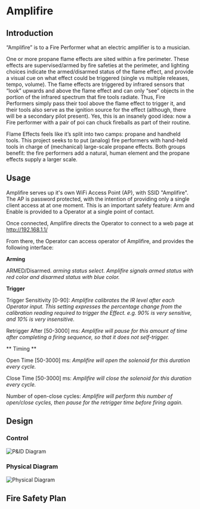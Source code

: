 # Amplifire

## Introduction

“Amplifire” is to a Fire Performer what an electric amplifier is to a musician.  

One or more propane flame effects are sited within a fire perimeter.  These effects are supervised/armed by fire safeties at the perimeter, and lighting choices indicate the armed/disarmed status of the flame effect, and provide a visual cue on what effect could be triggered (single vs multiple releases, tempo, volume).  The flame effects are triggered by infrared sensors that “look” upwards and above the flame effect and can only “see” objects in the portion of the infrared spectrum that fire tools radiate.  Thus, Fire Performers simply pass their tool above the flame effect to trigger it, and their tools also serve as the ignition source for the effect (although, there will be a secondary pilot present).  Yes, this is an insanely good idea: now a Fire performer with a pair of poi can chuck fireballs as part of their routine.  

Flame Effects feels like it’s split into two camps: propane and handheld tools.  This project seeks to to put (analog) fire performers with hand-held tools in charge of (mechanical) large-scale propane effects.  Both groups benefit: the fire performers add a natural, human element and the propane effects supply a larger scale.  

## Usage

Amplifire serves up it's own WiFi Access Point (AP), with SSID "Amplifire".  The AP is password protected, with the intention of providing only a single client access at at one moment.  This is an important safety feature: Arm and Enable is provided to a Operator at a single point of contact.

Once connected, Amplifire directs the Operator to connect to a web page at http://192.168.1.1/

From there, the Operator can access operator of Amplifire, and provides the following interface:

**Arming**

ARMED/Disarmed.  *arming status select. Amplifire signals armed status with red color and disarmed status with blue color.*

**Trigger**

Trigger Sensitivity [0-90]: *Amplifire calibrates the IR level after each Operator input. This setting expresses the percentage change from the calibration reading required to trigger the Effect.  e.g. 90% is very sensitive, and 10% is very insensitive.* 

Retrigger After [50-3000] ms: *Amplifire will pause for this amount of time after completing a firing sequence, so that it does not self-trigger.*

** Timing **

Open Time [50-3000] ms: *Amplifire will open the solenoid for this duration every cycle.*

Close Time [50-3000] ms: *Amplifire will close the solenoid for this duration every cycle.*

Number of open-close cycles: *Amplifire will perform this number of open/close cycles, then pause for the retrigger time before firing again.*

## Design

### Control 

![P&ID Diagram](https://github.com/the-magister/afterburn/drawings/diagram.png)

### Physical Diagram

![Physical Diagram](https://github.com/the-magister/afterburn/drawings/diagram.png)

## Fire Safety Plan

